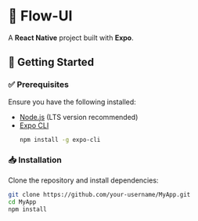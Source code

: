 # 📱 Flow-UI

A **React Native** project built with **Expo**.

## 🚀 Getting Started

### ✅ Prerequisites

Ensure you have the following installed:

- [Node.js](https://nodejs.org/) (LTS version recommended)  
- [Expo CLI](https://expo.dev/)  
  ```sh
  npm install -g expo-cli


### 📥 Installation

Clone the repository and install dependencies:

```sh
git clone https://github.com/your-username/MyApp.git
cd MyApp
npm install
